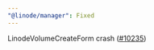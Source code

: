 ```yaml
---
"@linode/manager": Fixed
---
```


LinodeVolumeCreateForm crash ([#10235](https://github.com/linode/manager/pull/10235))
